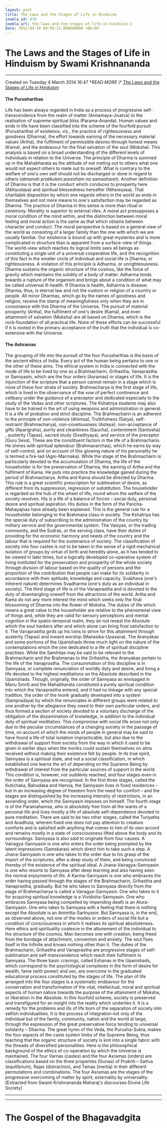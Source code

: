 ```yaml
---
layout: post
title: The Laws and the Stages of Life in Hinduism
joomla_id: 470
joomla_url: the-laws-and-the-stages-of-life-in-hinduism-1
date: 2012-04-30 00:56:21.000000000 +00:00
---
```

# The Laws and the Stages of Life in Hinduism by Swami Krishnananda
* * *
Created on Tuesday 4 March 2014 16:47
**READ MORE \\\** [The Laws and the Stages of Life in Hinduism](http://www.swami-krishnananda.org/disc/disc_146.html)
#### The Purusharthas
Life has been always regarded in India as a process of progressive self-transcendence from the realm of matter (Annamaya-Jivatva) to the realisation of supreme spiritual bliss (Parama-Ananda). Human values and ends in life have been classified into the scheme of the fourfold pursuit (Purushartha) of existence, viz., the practice of righteousness and goodness (Dharma), the effort towards earning of the necessary material values (Artha), the fulfilment of permissible desires through honest means (Kama), and the endeavour for the final salvation of the soul (Moksha). This analysis is based on a broad understanding of the different levels of individuals in relation to the Universe.
The principle of Dharma is summed up in the Mahabharata as the attitude of not meting out to others what one would not expect others to mete out to oneself. What is contrary to the welfare of one's own self should not be discharged or done in regard to others (_atmanah pratikulani paresham na samaoharet_). Another definition of Dharma is that it is the conduct which conduces to prosperity here (Abhyudaya) and spiritual blessedness hereafter (Nihsreyasa). That charitable disposition by which one regards others in the world as ends in themselves and not mere means to one's satisfaction may be regarded as Dharma. The practice of Dharma in this sense is more than ritual or ceremony. Morality is superior to external rites. A moral act presupposes a moral condition of the mind within, and the distinction between moral feeling and moral action is the same as that which obtains between character and conduct.
The moral perspective is based on a general view of the world as consisting of a larger family than the one with which we are usually familiar. Our existence is bound up with great mysteries and is more complicated in structure than is apparent from a surface-view of things. The world-view which reaches its logical limits sees all beings as constituting a single unit of a universal cooperative life, and the recognition of this fact in the smaller circle of individual and social life is Dharma, or righteousness. A violation of this principle is Adharma, or unrighteousness. Dharma sustains the organic structure of the cosmos, like the force of gravity which maintains the solidity of a body of matter. Adharma tends towards a rupture of the organism and brings about a condition of what may be called universal ill-health. If Dharma is health, Adharma is disease.
Dharma, thus, is eternal law and not the custom or religion of a country or people. All minor Dharmas, which go by the names of goodness and religion, receive the stamp of meaningfulness only when they are in consonance with this Dharma of the Universe. The pursuit of material prosperity (Artha), the fulfilment of one's desire (Kama), and even attainment of salvation (Moksha) are all based on Dharma, which is the rock-foundation of all practical life. None of these efforts can be successful if it is rooted in the primary acceptance of the truth that the individual is co-extensive with the Universe.
#### The Ashramas
The grouping of life into the pursuit of the four Purusharthas is the basis of the ancient ethics of India. Every act of the human being pertains to one or the other of these aims. The ethical system in India is connected with the mode of life to be lived by one as a Brahmacharin, Grihastha, Vanaprastha or Sannyasin, which are the four orders (Asramas) or stages of life. It is the injunction of the scripture that a person cannot remain in a stage which is none of these four strata of society.
Brahmacharya is the first stage of life, which is lived in the observance of the vow of perfect continence and celibacy under the guidance of a preceptor and dedicated especially to the study of the Vedas and other scriptures. The Kshatriya students may also have to be trained in the art of using weapons and administration in general. It is a life of probation and strict discipline. The Brahmacharin is an adherent to the principle of non-violence (Ahimsa), Truthfulness (Satya), self-restraint (Brahmacharya), non-covetousness (Asteya), non-acceptance of gifts (Aparigraha), purity and cleanliness (Saucha), contentment (Santosha) , austerity (Tapas), sacred study (Svadhyaya), and service of the preceptor (Guru Seva). These are the constituent factors in the life of a Brahmacharin. He shines with spiritual splendour (Brahmavarchas), which he earns by way of self-control, and on account of this glowing nature of his personality he is termed a fire-lad (Agni-Marmaka).
While the stage of the Brahmacharin is particularly devoted to the accumulation of Dharma, the life of the householder is for the preservation of Dharma, the earning of Artha and the fulfilment of Kama. He puts into practice the knowledge gained during the period of Brahmacharya. Artha and Kama should be directed by Dharma. This rule is a great scientific prescription for sublimation of desire, as different from its suppression, regression or substitution. The householder is regarded as the hub of the wheel of life, round whom the welfare of the society revolves. His is a life of a balance of forces – social duty, personal desire and spiritual aspiration. His duties in the form of the Pancha-Mahayajnas have already been explained. This is the general rule for a householder belonging to the Brahmana class in society. The Kshatriya has the special duty of subscribing to the administration of the country by military service and the governmental system. The Vaisyas, or the trading community, and the Sudras, or the serving class, have their duties of providing for the economic harmony and needs of the country and the labour that is required for the sustenance of society. The classification of society into four castes is not to be taken in the sense of a rigid mechanical isolation of groups by virtue of birth and heredity alone, as it has tended to be viewed in later times, but a logically developed co-operative system of living instituted for the preservation and prosperity of the whole society through division of labour based on the quality of persons and the proportion of the contribution that people can make for its solidarity in accordance with their aptitude, knowledge and capacity. Svabhava (one's inherent nature) determines Svadharma (one's duty as an individual in society).
The third stage of life is of the Vanaprastha and is devoted to the duty of disentangling oneself from the attractions of the world. Artha and Kama do not any more interest the mind which seeks only the final blossoming of Dharma into the flower of Moksha. The duties of life which means a great value to the householder are relative to the phenomenal view of things and, while they are valid for sensory perceptions and mental cognition in the spatio-temporal realm, they do not reveal the Absolute which the soul hankers after and which alone can bring final satisfaction to it. The Vanaprastha girds up his loins to strive for this attainment through austerity (Tapas) and inward worship (Manasika-Upasana). The Aranyakas and some portions of the Upanishads throw much light on the nature of the contemplations which the one dedicated to a life of spiritual discipline practises. While the Samhitas may be said to be relevant to the Brahmacharin and the Brahmanas to the Grihastha, the Aranyakas pertain to the life of the Vanaprastha. The consummation of this discipline is in Sannyasa, or complete renunciation of worldly duty and desire, and living a life devoted to the highest meditations on the Absolute described in the Upanishads.
Though, originally, the order of Sannyasa as envisaged in Manu Smriti and the Mahabharata constituted a purely spiritual condition into which the Vanaprastha entered, and it had no linkage with any special tradition, the order of the monk gradually developed into a system (Sampradaya) by which the renunciates in different groups were related to one another by the allegiance they owed to their own particular orders, and thus formed a section of society devoted to a voluntary discharge of the obligation of the dissemination of knowledge, in addition to the individual duty of spiritual meditation. This compromise with social life arose not only due to the peculiar circumstances of a changing society in the passage of time, on account of which the minds of people in general may be said to have found a life of total isolation impracticable, but also due to the withdrawal of support from society from the way in which it used to be given in earlier days when the monks could sustain themselves on alms received without making their existence felt by people.
In its true spirit, Sannyasa is a spiritual state, and not a social classification, in which established one learns the art of depending on the Supreme Being by withdrawal of interest from the particular sources of support in the world. This condition is, however, not suddenly reached, and four stages even in the order of Sannyasa are recognised. In the first three stages, called the Kutichaka, Bahudaka and Hamsa, the Sannyasin lives in fixed residences – but in an increasing degree of freedom from the need for comfort – and the stages are distinguished by the increasing intensity of restrictions, in an ascending order, which the Sannyasin imposes on himself. The fourth stage is of the Paramahamsa, who is absolutely free from all the wants of a personal life and lives mostly a life of absolute self-dependence devoted to pure meditation. There are said to be two other stages, called the Turiyatita and Avadhuta, wherein fixed one does not pay attention to creature comforts and is satisfied with anything that comes to him of its own accord and remains mostly in a state of consciousness lifted above the body and its surroundings.
Sannyasa is also said to originate from four causes. A Vairagya-Sannyasin is one who enters the order being prompted by the latent impressions (Samskaras) which direct him to take such a step. A Jnana-Sannyasin is one who takes to the order due to his grasp of the import of the scriptures, after a deep study of them, and being convinced thereby of the existence of the spiritual ideal. A Jnana-Vairagya-Sannyasin is one who resorts to Sannyasa after deep learning and also having seen the normal enjoyments of life. A Karma-Sannyasin is one who embraces the order having passed through the stages of the Brahmacharin, Grihastha and Vanaprastha, gradually. But he who takes to Sannyasa directly from the stage of Brahmacharya is called a Vairagya-Sannyasin. One who takes to it for acquiring spiritual knowledge is a Vividisha-Sannyasin. One who embraces Sannyasa being compelled by impending death is an Atura-Sannyasin. One who takes to Sannyasa with a feeling that there is nothing except the Absolute is an Animitta-Sartnyasin.
But Sannyasa is, in the end, as observed above, not one of the modes or orders of social life but a condition of consciousness in which it realises its spiritual absoluteness. Here ethics and spirituality coalesce in the attunement of the individual to the structure of the cosmos. Man becomes one with creation, being freed from the bondage of attachment, convention and anxiety. The soul fixes itself in the Infinite and knows nothing other than it. The duties of the Brahmacharin, Grihastha and Vanaprastha are progressive stages of self-sublimation and self-transcendence which reach their fulfilment in Sannyasa. The three basic cravings, called Eshanas in the Upanishads, which correspond to the psychological complexes in the form of desire for wealth, fame (with power) and sex, are overcome in the graduated educational process constituted by the stages of life.
The plan of life arranged into the four stages is a systematic endeavour for the conservation and transformation of the vital, intellectual, moral and spiritual aspects of human nature towards the purpose of the attainment of Moksha, or liberation in the Absolute. In this fourfold scheme, society is preserved and transfigured for an insight into the reality which underlies it. It is a remedy for the problems and ills of life born of the separation of society into selfish individualities. It is the process of integration not only of the individual but of the family, community, nation and the world at large, through the expression of the great preservative force tending to universal solidarity – Dharma. The great hymn of the Veda, the Purusha-Sukta, makes the four aspects of the caste system limbs of the Supreme Being, thus teaching that the organic structure of society is knit into a single fabric with the threads of diversified personalities.
Here is the philosophical background of the ethics of co-operation by which the Universe is maintained. The four Varnas (castes) and the four Asramas (orders) are classifications based on the three properties (Gunas) of Prakriti – Sattva (equilibrium), Rajas (distraction), and Tamas (inertia) in their different permutations and combinations. The four Asramas are the stages of the progressive overcoming of matter by spirit, externality by universality.
[Extracted from Swami Krishnananda Maharaj's discourses Divine Life Society]
* * *
* * *
# The Gospel of the Bhagavadgita
